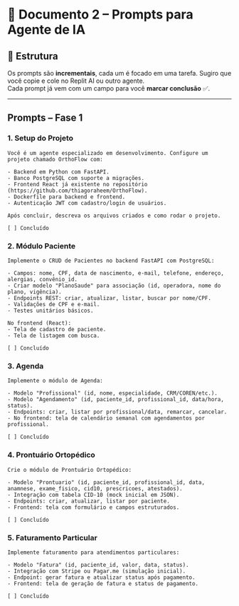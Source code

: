 # 📘 Documento 2 – Prompts para Agente de IA

## 🔹 Estrutura
Os prompts são **incrementais**, cada um é focado em uma tarefa. Sugiro que você copie e cole no Replit AI ou outro agente.  
Cada prompt já vem com um campo para você **marcar conclusão** ✅.

---

## **Prompts – Fase 1**

### **1. Setup do Projeto**
```
Você é um agente especializado em desenvolvimento. Configure um projeto chamado OrthoFlow com:

- Backend em Python com FastAPI.
- Banco PostgreSQL com suporte a migrações.
- Frontend React já existente no repositório (https://github.com/thiagoraheem/OrthoFlow).
- Dockerfile para backend e frontend.
- Autenticação JWT com cadastro/login de usuários.

Após concluir, descreva os arquivos criados e como rodar o projeto.

[ ] Concluído
```

### **2. Módulo Paciente**
```
Implemente o CRUD de Pacientes no backend FastAPI com PostgreSQL:

- Campos: nome, CPF, data de nascimento, e-mail, telefone, endereço, alergias, convênio_id.
- Criar modelo "PlanoSaude" para associação (id, operadora, nome do plano, vigência).
- Endpoints REST: criar, atualizar, listar, buscar por nome/CPF.
- Validações de CPF e e-mail.
- Testes unitários básicos.

No frontend (React):
- Tela de cadastro de paciente.
- Tela de listagem com busca.

[ ] Concluído
```

### **3. Agenda**
```
Implemente o módulo de Agenda:

- Modelo "Profissional" (id, nome, especialidade, CRM/COREN/etc.).
- Modelo "Agendamento" (id, paciente_id, profissional_id, data/hora, status).
- Endpoints: criar, listar por profissional/data, remarcar, cancelar.
- No frontend: tela de calendário semanal com agendamentos por profissional.

[ ] Concluído
```

### **4. Prontuário Ortopédico**
```
Crie o módulo de Prontuário Ortopédico:

- Modelo "Prontuario" (id, paciente_id, profissional_id, data, anamnese, exame_fisico, cid10, prescricoes, atestados).
- Integração com tabela CID-10 (mock inicial em JSON).
- Endpoints: criar, atualizar, listar por paciente.
- Frontend: tela com formulário e campos estruturados.

[ ] Concluído
```

### **5. Faturamento Particular**
```
Implemente faturamento para atendimentos particulares:

- Modelo "Fatura" (id, paciente_id, valor, data, status).
- Integração com Stripe ou Pagar.me (simulação inicial).
- Endpoint: gerar fatura e atualizar status após pagamento.
- Frontend: tela de geração de fatura e status de pagamento.

[ ] Concluído
```
